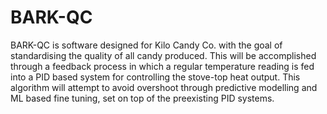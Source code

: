 # BARK-QC

BARK-QC is software designed for Kilo Candy Co. with the goal of standardising the quality of all candy produced. This will be accomplished through a feedback process in which a regular temperature reading is fed into a PID  based system for controlling the stove-top heat output. This algorithm will attempt to avoid overshoot through predictive modelling and ML based fine tuning, set on top of the preexisting PID systems.

